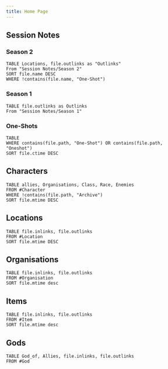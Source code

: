 ```yaml
---
title: Home Page
---
```

## Session Notes
### Season 2
```dataview
TABLE Locations, file.outlinks as "Outlinks"
From "Session Notes/Season 2"
SORT file.name DESC
WHERE !contains(file.name, "One-Shot")
```

### Season 1
```dataview
TABLE file.outlinks as Outlinks
From "Session Notes/Season 1"
```
### One-Shots
```dataview
TABLE
WHERE contains(file.path, "One-Shot") OR contains(file.path, "Oneshot")
SORT file.ctime DESC
```

## Characters
```dataview
TABLE allies, Organisations, Class, Race, Enemies
FROM #Character 
WHERE !contains(file.path, "Archive")
SORT file.mtime DESC
```

## Locations
```dataview
TABLE file.inlinks, file.outlinks
FROM #Location 
SORT file.mtime DESC
```
## Organisations
```dataview
TABLE file.inlinks, file.outlinks
FROM #Organisation 
SORT file.mtime desc
```
## Items
```dataview
TABLE file.inlinks, file.outlinks 
FROM #Item 
SORT file.mtime desc
```
## Gods
```dataview
TABLE God_of, Allies, file.inlinks, file.outlinks
FROM #God 
```
